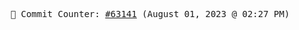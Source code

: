 <p align="center">
    <samp>
        📮 Commit Counter: <a href="https://github.com/Javascript-void0/Javascript-void0/commits/main">#63141</a> (August 01, 2023 @ 02:27 PM)
    </samp>
</p>